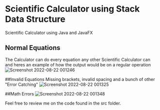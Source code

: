 # Scientific Calculator using Stack Data Structure

Scientific Calculator using Java and JavaFX

## Normal Equations
The Calculator can do every equation any other Scientific Calculator can and heres an example of how the output would be on a regular operation 
![Screenshot 2022-08-22 001246](https://user-images.githubusercontent.com/73076057/185811209-353e8eac-93ee-496d-9d0b-8a235bffedff.png)

##Invalid Equations
Missing brackets, invalid spacing and a bunch of other "Error Catching"
![Screenshot 2022-08-22 001325](https://user-images.githubusercontent.com/73076057/185811252-7e16a5f5-1572-43a7-8dce-48f57afff66d.png)

##Math Errors
![Screenshot 2022-08-22 001348](https://user-images.githubusercontent.com/73076057/185811275-290924e4-ad7f-4791-b0e7-e290228c2d71.png)

Feel free to review me on the code found in the src folder.
